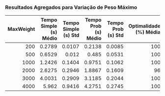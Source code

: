 ### Resultados Agregados para Variação de Peso Máximo

|   MaxWeight |   Tempo Simple (s) Médio |   Tempo Simple (s) Std |   Tempo Prob (s) Médio |   Tempo Prob (s) Std |   Optimalidade (%) Média |   Optimalidade (%) Std |   Speedup (x) Médio |   Speedup (x) Std |
|------------:|-------------------------:|-----------------------:|-----------------------:|---------------------:|-------------------------:|-----------------------:|--------------------:|------------------:|
|         200 |                   0.2789 |                 0.0107 |                 0.2138 |               0.0085 |                      100 |                   0    |              1.3054 |            0.0471 |
|         500 |                   0.6529 |                 0.012  |                 0.485  |               0.0531 |                      100 |                   0    |              1.3585 |            0.1413 |
|        1000 |                   1.2426 |                 0.1404 |                 0.9751 |               0.1062 |                      100 |                   0    |              1.2969 |            0.2688 |
|        2000 |                   2.6275 |                 0.2946 |                 1.8867 |               0.1609 |                       96 |                   8.94 |              1.409  |            0.2645 |
|        3000 |                   4.0031 |                 0.2909 |                 3.1185 |               0.2044 |                      100 |                   0    |              1.2929 |            0.1797 |
|        4000 |                   5.962  |                 0.9416 |                 4.2751 |               0.2745 |                      100 |                   0    |              1.4052 |            0.2825 |
